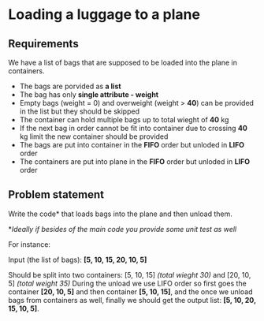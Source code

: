 # Loading a luggage to a plane

## Requirements

We have a list of bags that are supposed to be loaded into the plane in containers. 
- The bags are porvided as **a list**
- The bag has only **single attribute - weight**
- Empty bags (weight = 0) and overweight (weight > **40**) can be provided in the list but they should be skipped
- The container can hold multiple bags up to total wieght of **40** kg
- If the next bag in order cannot be fit into container due to crossing **40** kg limit the new container should be provided
- The bags are put into container in the **FIFO** order but unloded in **LIFO** order
- The containers are put into plane in the **FIFO** order but unloded in **LIFO** order

## Problem statement
Write the code* that loads bags into the plane and then unload them.

**Ideally if besides of the main code you provide some unit test as well*

For instance:

Input (the list of bags): **[5, 10, 15, 20, 10, 5]**

Should be split into two containers: [5, 10, 15] *(total wieght 30)* and [20, 10, 5] *(total weight 35)*
During the unload we use LIFO order so first goes the container **[20, 10, 5]** and then container **[5, 10, 15]**, and the once we unload bags from containers as well, finally we should get the output list: **[5, 10, 20, 15, 10, 5]**.
